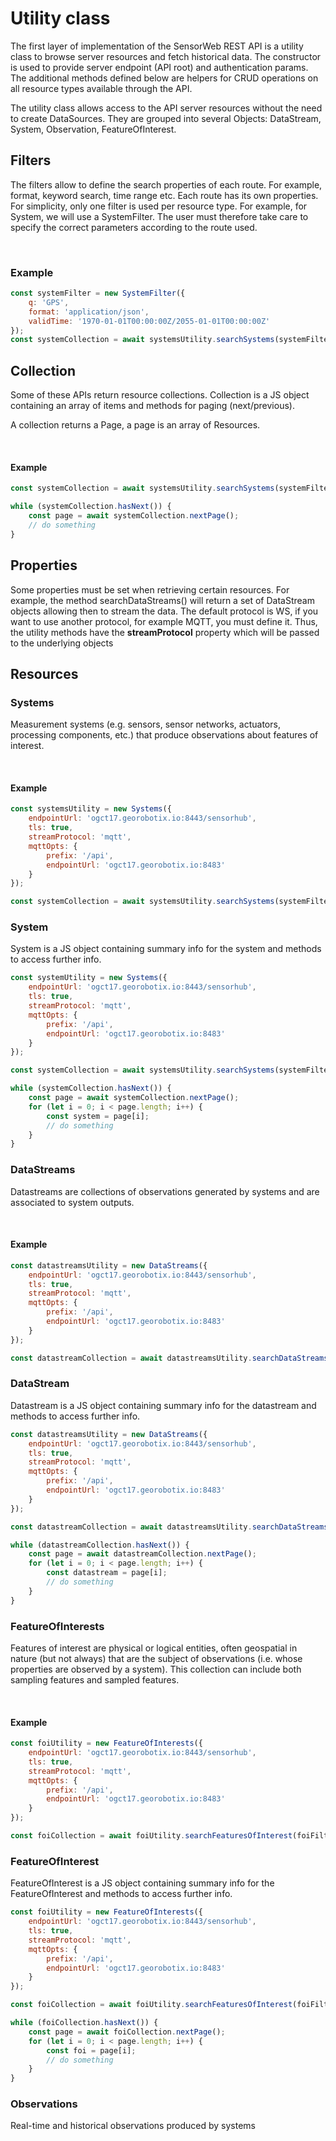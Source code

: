 # Utility class

The first layer of implementation of the SensorWeb REST API is a utility class to browse server resources and fetch historical data.
The constructor is used to provide server endpoint (API root) and authentication params. The additional methods defined below are helpers for CRUD operations on all resource types available through the API.

The utility class allows access to the API server resources without the need to create DataSources.
They are grouped into several Objects: DataStream, System, Observation, FeatureOfInterest.

## Filters

The filters allow to define the search properties of each route. For example, format, keyword search, time range etc.
Each route has its own properties. For simplicity, only one filter is used per resource type. For example, for System,
we will use a SystemFilter. The user must therefore take care to specify the correct parameters according to the route used.

<br/>
<DocumentationLoad path="/guide/api/SystemFilter.html"/>

### Example

```js
const systemFilter = new SystemFilter({
    q: 'GPS',
    format: 'application/json',
    validTime: '1970-01-01T00:00:00Z/2055-01-01T00:00:00Z'
});
const systemCollection = await systemsUtility.searchSystems(systemFilter, 10);
```

## Collection
Some of these APIs return resource collections. Collection is a JS object containing an array of items and methods for paging (next/previous).

A collection returns a Page, a page is an array of Resources.

<br/>
<DocumentationLoad path="/guide/api/Collection.html"/>

#### Example

```js
const systemCollection = await systemsUtility.searchSystems(systemFilter, 10);

while (systemCollection.hasNext()) {
    const page = await systemCollection.nextPage();
    // do something
}
```

## Properties

Some properties must be set when retrieving certain resources. For example, the method searchDataStreams() will return
a set of DataStream objects allowing then to stream the data.
The default protocol is WS, if you want to use another protocol, for example MQTT, you must define it.
Thus, the utility methods have the **streamProtocol** property which will be passed to the underlying objects

## Resources
### Systems
Measurement systems (e.g. sensors, sensor networks, actuators, processing components, etc.) that produce observations about features of interest.

<br/>
<DocumentationLoad path="/guide/api/Systems.html"/>

#### Example

```js
const systemsUtility = new Systems({
    endpointUrl: 'ogct17.georobotix.io:8443/sensorhub',
    tls: true,
    streamProtocol: 'mqtt',
    mqttOpts: {
        prefix: '/api',
        endpointUrl: 'ogct17.georobotix.io:8483'
    }
});

const systemCollection = await systemsUtility.searchSystems(systemFilter, 10);
```
### System

System is a JS object containing summary info for the system and methods to access further info.

```js
const systemUtility = new Systems({
    endpointUrl: 'ogct17.georobotix.io:8443/sensorhub',
    tls: true,
    streamProtocol: 'mqtt',
    mqttOpts: {
        prefix: '/api',
        endpointUrl: 'ogct17.georobotix.io:8483'
    }
});

const systemCollection = await systemsUtility.searchSystems(systemFilter, 10);

while (systemCollection.hasNext()) {
    const page = await systemCollection.nextPage();
    for (let i = 0; i < page.length; i++) {
        const system = page[i];
        // do something
    }
}
```

### DataStreams

Datastreams are collections of observations generated by systems and are associated to system outputs.

<br/>
<DocumentationLoad path="/guide/api/DataStreams.html"/>

#### Example

```js
const datastreamsUtility = new DataStreams({
    endpointUrl: 'ogct17.georobotix.io:8443/sensorhub',
    tls: true,
    streamProtocol: 'mqtt',
    mqttOpts: {
        prefix: '/api',
        endpointUrl: 'ogct17.georobotix.io:8483'
    }
});

const datastreamCollection = await datastreamsUtility.searchDataStreams(datastreamFilter, 10);
```

### DataStream

Datastream is a JS object containing summary info for the datastream and methods to access further info.

```js
const datastreamsUtility = new DataStreams({
    endpointUrl: 'ogct17.georobotix.io:8443/sensorhub',
    tls: true,
    streamProtocol: 'mqtt',
    mqttOpts: {
        prefix: '/api',
        endpointUrl: 'ogct17.georobotix.io:8483'
    }
});

const datastreamCollection = await datastreamsUtility.searchDataStreams(datastreamFilter, 10);

while (datastreamCollection.hasNext()) {
    const page = await datastreamCollection.nextPage();
    for (let i = 0; i < page.length; i++) {
        const datastream = page[i];
        // do something
    }
}
```

### FeatureOfInterests

Features of interest are physical or logical entities, often geospatial in nature (but not always) that are the subject
of observations (i.e. whose properties are observed by a system). This collection can include both sampling features and sampled features.

<br/>
<DocumentationLoad path="/guide/api/FeatureOfInterests.html"/>

#### Example

```js
const foiUtility = new FeatureOfInterests({
    endpointUrl: 'ogct17.georobotix.io:8443/sensorhub',
    tls: true,
    streamProtocol: 'mqtt',
    mqttOpts: {
        prefix: '/api',
        endpointUrl: 'ogct17.georobotix.io:8483'
    }
});

const foiCollection = await foiUtility.searchFeaturesOfInterest(foiFilter, 10);
```

### FeatureOfInterest

FeatureOfInterest is a JS object containing summary info for the FeatureOfInterest and methods to access further info.

```js
const foiUtility = new FeatureOfInterests({
    endpointUrl: 'ogct17.georobotix.io:8443/sensorhub',
    tls: true,
    streamProtocol: 'mqtt',
    mqttOpts: {
        prefix: '/api',
        endpointUrl: 'ogct17.georobotix.io:8483'
    }
});

const foiCollection = await foiUtility.searchFeaturesOfInterest(foiFilter, 10);

while (foiCollection.hasNext()) {
    const page = await foiCollection.nextPage();
    for (let i = 0; i < page.length; i++) {
        const foi = page[i];
        // do something
    }
}
```
### Observations

Real-time and historical observations produced by systems

<br/>
<DocumentationLoad path="/guide/api/Observations.html"/>


